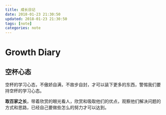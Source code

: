 ```yaml
---
title: 成长日记
date: 2018-01-23 21:30:50
updated: 2018-01-23 21:30:50
tags: [note]
categories: note
---
```


# Growth Diary



## 空杯心态

空杯的学习心态，不傲娇自满，不故步自封，才可以装下更多的东西，警惕我们要持空杯的学习心态。

**取百家之长**，带着欣赏的眼光看人，欣赏和吸取他们的优点，观察他们解决问题的方式和思路，已经自己要做些怎么的努力才可以达到。